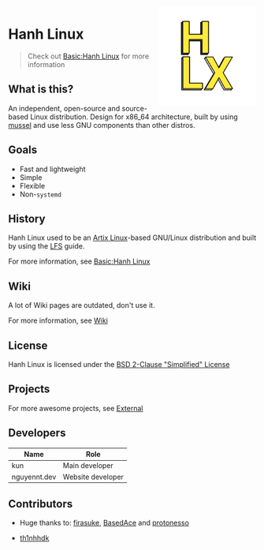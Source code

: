 <img src="https://raw.githubusercontent.com/hanh-linux/hanh-linux.github.io/main/assets/img/logo.svg" width="200" align=right href="https://hanh-linux.github.io/"/>

# Hanh Linux
> Check out [Basic:Hanh Linux](https://github.com/hanh-linux/wiki/wiki/Basic:Hanh-Linux) for more information
## What is this?
An independent, open-source and source-based Linux distribution. Design for x86_64 architecture, built by using [mussel](https://github.com/firasuke/mussel) and use less GNU components than other distros. 
## Goals
- Fast and lightweight
- Simple
- Flexible
- Non-`systemd`
## History 
Hanh Linux used to be an [Artix Linux](https://artixlinux.org/)-based GNU/Linux distribution and built by using the [LFS](https://linuxfromscratch.org/lfs/) guide. 

For more information, see [Basic:Hanh Linux](https://github.com/hanh-linux/wiki/wiki/Basic:Hanh-Linux#history)
## Wiki
A lot of Wiki pages are outdated, don't use it. 

For more information, see [Wiki](https://github.com/hanh-linux/wiki/wiki)
## License
Hanh Linux is licensed under the [BSD 2-Clause "Simplified" License](https://github.com/hanh-linux/hanh-linux/blob/main/LICENSE)
## Projects
For more awesome projects, see [External](https://github.com/hanh-linux/wiki/wiki/4.External)
## Developers 
|Name         |Role               |
|-------------|-------------------|
|kun          | Main developer    |
|nguyennt.dev | Website developer |
## Contributors
- Huge thanks to: [firasuke](https://github.com/firasuke), [BasedAce](https://github.com/basedace) and [protonesso](https://gitlab.com/protonesso)

- [th1nhhdk](https://github.com/th1nhhdk)